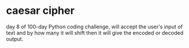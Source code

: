 # caesar cipher
day 8 of 100-day Python coding challenge,
will accept the user's input of text and by how many it will shift then it will give the encoded or decoded output.
